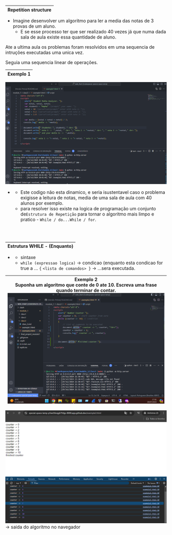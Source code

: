 <br>

| Repetition structure
|-

- Imagine desenvolver um algoritmo para ler a media das notas de 3 provas de um aluno.
  - E se esse processo ter que ser realizado 40 vezes já que numa dada sala de aula existe essa quantidade de aluno.

Ate a ultima aula os problemas foram resolvidos em uma sequencia de intruções executadas uma unica vez.

Seguia uma sequencia linear de operações.

| Exemplo 1
|-
![image](image.png)

- -  Este codigo não esta dinamico, e seria isustentavel caso o problema exigisse a leitura de notas, media de uma sala de aula com 40 alunos por exemplo.
  -  para resolver isso existe na logica de programação um conjunto de`Estrutura de Repetição` para tornar o algoritmo mais limpo e pratico - `While / do...While / for`.

<br>
<br>

| Estrutura WHILE - (Enquanto)
|-

- - sintaxe
  - `while (expressao logica)` -> condicao (enquanto esta condicao for true a ... `{`
            `<lista de comandos> }` -> ...sera executada.

| Exemplo 2 <br> Suponha um algoritmo que conte de 0 ate 10. Escreva uma frase quando terminar de contar. <br> ![image](image_2.png)
|-
![image](image_3.png) -> saida do algoritmo no navegador